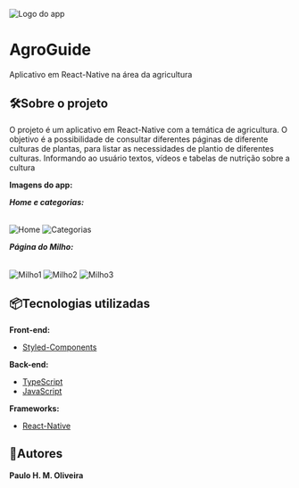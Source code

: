 ![Logo do app](https://i.imgur.com/B9lQuTn.png)

# AgroGuide
Aplicativo em React-Native na área da agricultura

## 🛠️Sobre o projeto
O projeto é um aplicativo em React-Native com a temática de agricultura. 
O objetivo é a possibilidade de consultar diferentes páginas de diferente culturas de plantas, para
listar as necessidades de plantio de diferentes culturas. Informando ao usuário textos, vídeos e tabelas de nutrição sobre a cultura

**Imagens do app:**

***Home e categorias:***
<div style="display: inline"><br/>
    <img align="center" alt="Home" src="https://i.imgur.com/17nTWxN.png"/>
    <img align="center" alt="Categorias" src="https://i.imgur.com/spYiq95.png"/>
</div><br/>


***Página do Milho:***
<div style="display: inline"><br/>
    <img align="center" alt="Milho1" src="https://i.imgur.com/3f5yS9f.png"/>
    <img align="center" alt="Milho2" src="https://i.imgur.com/H9pP3RR.png"/>
    <img align="center" alt="Milho3" src="https://i.imgur.com/NkGUsm9.png"/>
</div><br/>

## 📦Tecnologias utilizadas
**Front-end:**
* [Styled-Components](https://styled-components.com/)

**Back-end:**
* [TypeScript](https://www.typescriptlang.org/)
* [JavaScript]()

**Frameworks:**
* [React-Native](https://reactnative.dev/)

## 👷Autores
**Paulo H. M. Oliveira**
